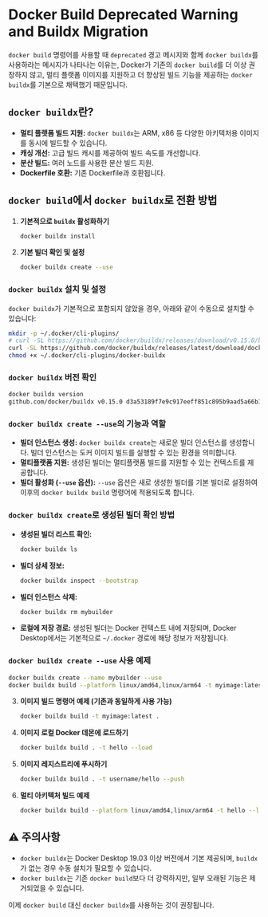 # Docker Build Deprecated Warning and Buildx Migration

`docker build` 명령어를 사용할 때 `deprecated` 경고 메시지와 함께 `docker buildx`를 사용하라는 메시지가 나타나는 이유는, Docker가 기존의 `docker build`를 더 이상 권장하지 않고, 멀티 플랫폼 이미지를 지원하고 더 향상된 빌드 기능을 제공하는 `docker buildx`를 기본으로 채택했기 때문입니다.

## `docker buildx`란?
- **멀티 플랫폼 빌드 지원:** `docker buildx`는 ARM, x86 등 다양한 아키텍처용 이미지를 동시에 빌드할 수 있습니다.
- **캐싱 개선:** 고급 빌드 캐시를 제공하여 빌드 속도를 개선합니다.
- **분산 빌드:** 여러 노드를 사용한 분산 빌드 지원.
- **Dockerfile 호환:** 기존 Dockerfile과 호환됩니다.

## `docker build`에서 `docker buildx`로 전환 방법

1. **기본적으로 `buildx` 활성화하기**
   ```bash
   docker buildx install
   ```

2. **기본 빌더 확인 및 설정**
   ```bash
   docker buildx create --use
   ```

### `docker buildx` 설치 및 설정

`docker buildx`가 기본적으로 포함되지 않았을 경우, 아래와 같이 수동으로 설치할 수 있습니다:

```bash
mkdir -p ~/.docker/cli-plugins/
# curl -SL https://github.com/docker/buildx/releases/download/v0.15.0/buildx-v0.15.0.linux-amd64 -o ~/.docker/cli-plugins/docker-buildx
curl -SL https://github.com/docker/buildx/releases/latest/download/docker-buildx-linux-amd64 -o ~/.docker/cli-plugins/docker-buildx
chmod +x ~/.docker/cli-plugins/docker-buildx
```

### `docker buildx` 버전 확인
```bash
docker buildx version
github.com/docker/buildx v0.15.0 d3a53189f7e9c917eeff851c895b9aad5a66b108
```

### `docker buildx create --use`의 기능과 역할
- **빌더 인스턴스 생성:** `docker buildx create`는 새로운 빌더 인스턴스를 생성합니다. 빌더 인스턴스는 도커 이미지 빌드를 실행할 수 있는 환경을 의미합니다.
- **멀티플랫폼 지원:** 생성된 빌더는 멀티플랫폼 빌드를 지원할 수 있는 컨텍스트를 제공합니다.
- **빌더 활성화 (`--use` 옵션):** `--use` 옵션은 새로 생성한 빌더를 기본 빌더로 설정하여 이후의 `docker buildx build` 명령어에 적용되도록 합니다.

### `docker buildx create`로 생성된 빌더 확인 방법
- **생성된 빌더 리스트 확인:**
  ```bash
  docker buildx ls
  ```
- **빌더 상세 정보:**
  ```bash
  docker buildx inspect --bootstrap
  ```
- **빌더 인스턴스 삭제:**
  ```bash
  docker buildx rm mybuilder
  ```
- **로컬에 저장 경로:**
  생성된 빌더는 Docker 컨텍스트 내에 저장되며, Docker Desktop에서는 기본적으로 `~/.docker` 경로에 해당 정보가 저장됩니다.

### `docker buildx create --use` 사용 예제
```bash
docker buildx create --name mybuilder --use
docker buildx build --platform linux/amd64,linux/arm64 -t myimage:latest .
```

3. **이미지 빌드 명령어 예제 (기존과 동일하게 사용 가능)**
   ```bash
   docker buildx build -t myimage:latest .
   ```

4. **이미지 로컬 Docker 데몬에 로드하기**
   ```bash
   docker buildx build . -t hello --load
   ```

5. **이미지 레지스트리에 푸시하기**
   ```bash
   docker buildx build . -t username/hello --push
   ```

6. **멀티 아키텍처 빌드 예제**
   ```bash
   docker buildx build --platform linux/amd64,linux/arm64 -t hello --load .
   ```

## ⚠️ 주의사항
- `docker buildx`는 Docker Desktop 19.03 이상 버전에서 기본 제공되며, `buildx`가 없는 경우 수동 설치가 필요할 수 있습니다.
- `docker buildx`는 기존 `docker build`보다 더 강력하지만, 일부 오래된 기능은 제거되었을 수 있습니다.

이제 `docker build` 대신 `docker buildx`를 사용하는 것이 권장됩니다.
